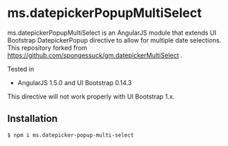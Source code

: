 # ms.datepickerPopupMultiSelect

ms.datepickerPopupMultiSelect is an AngularJS module that extends UI Bootstrap DatepickerPopup directive to allow for multiple date selections.
This repository forked from https://github.com/spongessuck/gm.datepickerMultiSelect .

Tested in

* AngularJS 1.5.0 and UI Bootstrap 0.14.3

This directive will not work properly with UI Bootstrap 1.x.

## Installation

```
$ npm i ms.datepicker-popup-multi-select
```

